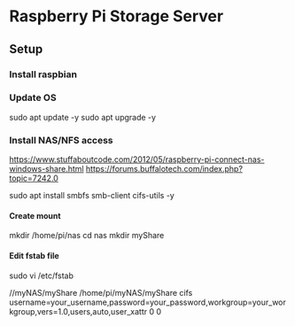 # Raspberry Pi Storage Server

## Setup

### Install raspbian

### Update OS

sudo apt update -y
sudo apt upgrade -y

### Install NAS/NFS access

https://www.stuffaboutcode.com/2012/05/raspberry-pi-connect-nas-windows-share.html
https://forums.buffalotech.com/index.php?topic=7242.0

sudo apt install smbfs smb-client cifs-utils -y

#### Create mount

mkdir /home/pi/nas
cd nas
mkdir myShare

#### Edit fstab file

sudo vi /etc/fstab

//myNAS/myShare /home/pi/myNAS/myShare cifs username=your_username,password=your_password,workgroup=your_workgroup,vers=1.0,users,auto,user_xattr 0 0

